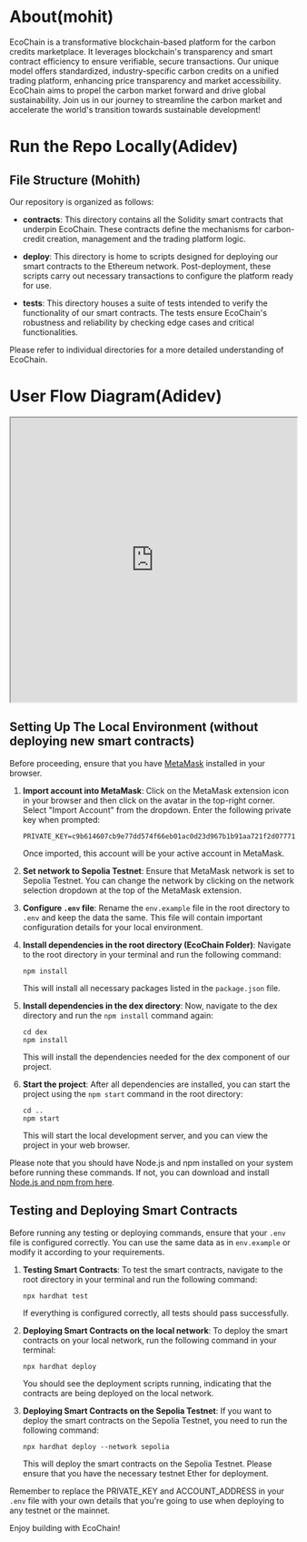 # About(mohit)

EcoChain is a transformative blockchain-based platform for the carbon credits marketplace. It leverages blockchain's transparency and smart contract efficiency to ensure verifiable, secure transactions. Our unique model offers standardized, industry-specific carbon credits on a unified trading platform, enhancing price transparency and market accessibility. EcoChain aims to propel the carbon market forward and drive global sustainability. Join us in our journey to streamline the carbon market and accelerate the world's transition towards sustainable development!

# Run the Repo Locally(Adidev)

## File Structure (Mohith)

Our repository is organized as follows:

- **contracts**: This directory contains all the Solidity smart contracts that underpin EcoChain. These contracts define the mechanisms for carbon-credit creation, management and the trading platform logic.

- **deploy**: This directory is home to scripts designed for deploying our smart contracts to the Ethereum network. Post-deployment, these scripts carry out necessary transactions to configure the platform ready for use.

- **tests**: This directory houses a suite of tests intended to verify the functionality of our smart contracts. The tests ensure EcoChain's robustness and reliability by checking edge cases and critical functionalities.

Please refer to individual directories for a more detailed understanding of EcoChain.

# User Flow Diagram(Adidev)

<iframe src="https://www.canva.com/design/DAFlm4x1e24/cly-U1mSgSpEArQnSXDwVQ/view?utm_content=DAFlm4x1e24&utm_campaign=designshare&utm_medium=link&utm_source=publishsharelink" width="100%" height="500px"></iframe>

## Setting Up The Local Environment (without deploying new smart contracts)

Before proceeding, ensure that you have [MetaMask](https://metamask.io/) installed in your browser.

1. **Import account into MetaMask**: Click on the MetaMask extension icon in your browser and then click on the avatar in the top-right corner. Select "Import Account" from the dropdown. Enter the following private key when prompted:

   ```plaintext
   PRIVATE_KEY=c9b614607cb9e77dd574f66eb01ac0d23d967b1b91aa721f2d077716d555793c
   ```

   Once imported, this account will be your active account in MetaMask.

2. **Set network to Sepolia Testnet**: Ensure that MetaMask network is set to Sepolia Testnet. You can change the network by clicking on the network selection dropdown at the top of the MetaMask extension.

3. **Configure `.env` file**: Rename the `env.example` file in the root directory to `.env` and keep the data the same. This file will contain important configuration details for your local environment.

4. **Install dependencies in the root directory (EcoChain Folder)**: Navigate to the root directory in your terminal and run the following command:

   ```shell
   npm install
   ```

   This will install all necessary packages listed in the `package.json` file.

5. **Install dependencies in the dex directory**: Now, navigate to the dex directory and run the `npm install` command again:

   ```shell
   cd dex
   npm install
   ```

   This will install the dependencies needed for the dex component of our project.

6. **Start the project**: After all dependencies are installed, you can start the project using the `npm start` command in the root directory:

   ```shell
   cd ..
   npm start
   ```

   This will start the local development server, and you can view the project in your web browser.

Please note that you should have Node.js and npm installed on your system before running these commands. If not, you can download and install [Node.js and npm from here](https://nodejs.org/).

## Testing and Deploying Smart Contracts

Before running any testing or deploying commands, ensure that your `.env` file is configured correctly. You can use the same data as in `env.example` or modify it according to your requirements.

1. **Testing Smart Contracts**: To test the smart contracts, navigate to the root directory in your terminal and run the following command:

   ```shell
   npx hardhat test
   ```

   If everything is configured correctly, all tests should pass successfully.

2. **Deploying Smart Contracts on the local network**: To deploy the smart contracts on your local network, run the following command in your terminal:

   ```shell
   npx hardhat deploy
   ```

   You should see the deployment scripts running, indicating that the contracts are being deployed on the local network.

3. **Deploying Smart Contracts on the Sepolia Testnet**: If you want to deploy the smart contracts on the Sepolia Testnet, you need to run the following command:

   ```shell
   npx hardhat deploy --network sepolia
   ```

   This will deploy the smart contracts on the Sepolia Testnet. Please ensure that you have the necessary testnet Ether for deployment.

Remember to replace the PRIVATE_KEY and ACCOUNT_ADDRESS in your `.env` file with your own details that you're going to use when deploying to any testnet or the mainnet.

Enjoy building with EcoChain!

